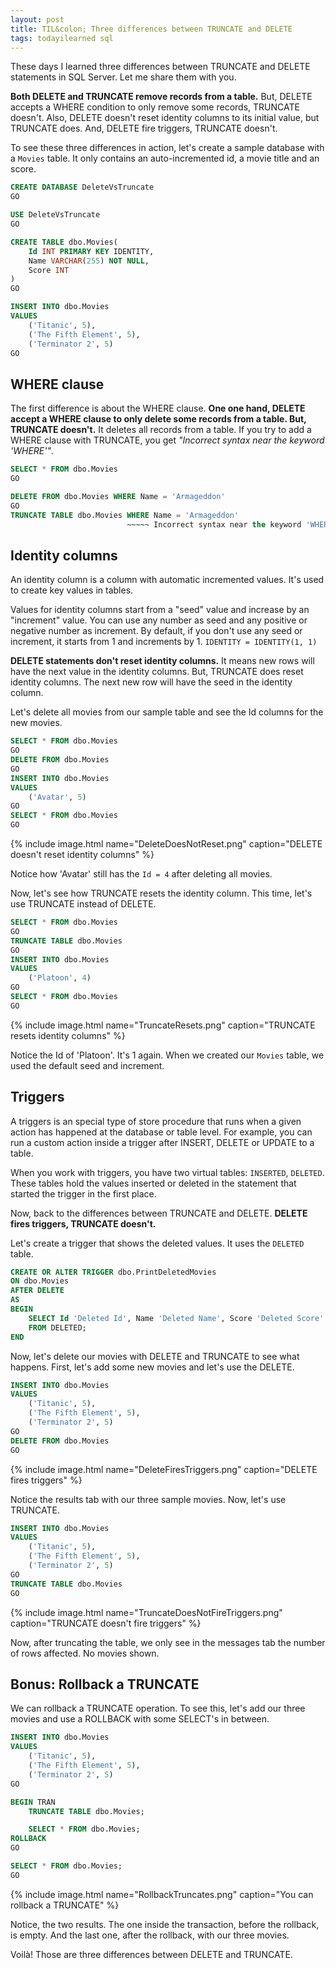 ```yaml
---
layout: post
title: TIL&colon; Three differences between TRUNCATE and DELETE
tags: todayilearned sql
---
```


These days I learned three differences between TRUNCATE and DELETE statements in SQL Server. Let me share them with you.

**Both DELETE and TRUNCATE remove records from a table.** But, DELETE accepts a WHERE condition to only remove some records, TRUNCATE doesn't. Also, DELETE doesn't reset identity columns to its initial value, but TRUNCATE does. And, DELETE fire triggers, TRUNCATE doesn't.

To see these three differences in action, let's create a sample database with a `Movies` table. It only contains an auto-incremented id, a movie title and an score.

```sql
CREATE DATABASE DeleteVsTruncate
GO

USE DeleteVsTruncate
GO

CREATE TABLE dbo.Movies(
    Id INT PRIMARY KEY IDENTITY,
    Name VARCHAR(255) NOT NULL,
    Score INT
)
GO

INSERT INTO dbo.Movies
VALUES
    ('Titanic', 5),
    ('The Fifth Element', 5),
    ('Terminator 2', 5)
GO
```

## WHERE clause

The first difference is about the WHERE clause. **One one hand, DELETE accept a WHERE clause to only delete some records from a table. But, TRUNCATE doesn't.** It deletes all records from a table. If you try to add a WHERE clause with TRUNCATE, you get _"Incorrect syntax near the keyword 'WHERE'"_.

```sql
SELECT * FROM dbo.Movies
GO

DELETE FROM dbo.Movies WHERE Name = 'Armageddon'
GO
TRUNCATE TABLE dbo.Movies WHERE Name = 'Armageddon'
                          ~~~~~ Incorrect syntax near the keyword 'WHERE'
```

## Identity columns

An identity column is a column with automatic incremented values. It's used to create key values in tables.

Values for identity columns start from a "seed" value and increase by an "increment" value. You can use any number as seed and any positive or negative number as increment. By default, if you don't use any seed or increment, it starts from 1 and increments by 1. `IDENTITY = IDENTITY(1, 1)`

**DELETE statements don't reset identity columns.** It means new rows will have the next value in the identity columns. But, TRUNCATE does reset identity columns. The next new row will have the seed in the identity column.

Let's delete all movies from our sample table and see the Id columns for the new movies.

```sql
SELECT * FROM dbo.Movies
GO
DELETE FROM dbo.Movies
GO
INSERT INTO dbo.Movies
VALUES
    ('Avatar', 5)
GO
SELECT * FROM dbo.Movies
GO
```

{% include image.html name="DeleteDoesNotReset.png" caption="DELETE doesn't reset identity columns" %}

Notice how 'Avatar' still has the `Id = 4` after deleting all movies.

Now, let's see how TRUNCATE resets the identity column. This time, let's use TRUNCATE instead of DELETE.

```sql
SELECT * FROM dbo.Movies
GO
TRUNCATE TABLE dbo.Movies
GO
INSERT INTO dbo.Movies
VALUES
    ('Platoon', 4)
GO
SELECT * FROM dbo.Movies
GO
```

{% include image.html name="TruncateResets.png" caption="TRUNCATE resets identity columns" %}

Notice the Id of 'Platoon'. It's 1 again. When we created our `Movies` table, we used the default seed and increment.

## Triggers

A triggers is an special type of store procedure that runs when a given action has happened at the database or table level. For example, you can run a custom action inside a trigger after INSERT, DELETE or UPDATE to a table.

When you work with triggers, you have two virtual tables: `INSERTED`, `DELETED`. These tables hold the values inserted or deleted in the statement that started the trigger in the first place.

Now, back to the differences between TRUNCATE and DELETE. **DELETE fires triggers, TRUNCATE doesn't.**

Let's create a trigger that shows the deleted values. It uses the `DELETED` table.

```sql
CREATE OR ALTER TRIGGER dbo.PrintDeletedMovies
ON dbo.Movies
AFTER DELETE
AS
BEGIN
    SELECT Id 'Deleted Id', Name 'Deleted Name', Score 'Deleted Score'
    FROM DELETED;
END
```

Now, let's delete our movies with DELETE and TRUNCATE to see what happens. First, let's add some new movies and let's use the DELETE.

```sql
INSERT INTO dbo.Movies
VALUES
    ('Titanic', 5),
    ('The Fifth Element', 5),
    ('Terminator 2', 5)
GO
DELETE FROM dbo.Movies
GO
```

{% include image.html name="DeleteFiresTriggers.png" caption="DELETE fires triggers" %}

Notice the results tab with our three sample movies. Now, let's use TRUNCATE.

```sql
INSERT INTO dbo.Movies
VALUES
    ('Titanic', 5),
    ('The Fifth Element', 5),
    ('Terminator 2', 5)
GO
TRUNCATE TABLE dbo.Movies
GO
```

{% include image.html name="TruncateDoesNotFireTriggers.png" caption="TRUNCATE doesn't fire triggers" %}

Now, after truncating the table, we only see in the messages tab the number of rows affected. No movies shown.

## Bonus: Rollback a TRUNCATE

We can rollback a TRUNCATE operation. To see this, let's add our three movies and use a ROLLBACK with some SELECT's in between. 

```sql
INSERT INTO dbo.Movies
VALUES
    ('Titanic', 5),
    ('The Fifth Element', 5),
    ('Terminator 2', 5)
GO

BEGIN TRAN
    TRUNCATE TABLE dbo.Movies;

    SELECT * FROM dbo.Movies;
ROLLBACK
GO

SELECT * FROM dbo.Movies;
GO
```

{% include image.html name="RollbackTruncates.png" caption="You can rollback a TRUNCATE" %}

Notice, the two results. The one inside the transaction, before the rollback, is empty. And the last one, after the rollback, with our three movies.

Voilà! Those are three differences between DELETE and TRUNCATE.
